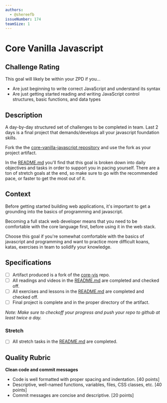 ```yaml
---
authors:
  - @shereefb
issueNumber: 174
teamSize: 1
---
```


# Core Vanilla Javascript

## Challenge Rating

This goal will likely be within your ZPD if you...

- Are just beginning to write correct JavaScript and understand its syntax
- Are just getting started reading and writing JavaScript control structures, basic functions, and data types

## Description

A day-by-day structured set of challenges to be completed in team.
Last 2 days is a final project that demands/develops all your javascript foundation skills.

Fork the the [core-vanilla-javascript repository][core-vjs] and use the fork as your project artifact.

In the [README.md][core-vjs-readme] you'll find that this goal is broken down into daily objectives and tasks in order to support you in pacing yourself. There are a ton of stretch goals at the end, so make sure to go with the recommended pace, or faster to get the most out of it.

## Context

Before getting started building web applications, it's important to get a grounding into the basics of programming and javascript.

Becoming a full stack web developer means that you need to be comfortable with the core language first, before using it in the web stack.

Choose this goal if you're somewhat comfortable with the basics of javascript and programming and want to practice more difficult koans, katas, exercises in team to solidify your knowledge.

## Specifications

- [ ] Artifact produced is a fork of the [core-vjs][core-vjs] repo.
- [ ] All readings and videos in the [README.md][core-vjs-readme] are completed and checked off.
- [ ] All exercises and lessons in the [README.md][core-vjs-readme] are completed and checked off.
- [ ] Final project is complete and in the proper directory of the artifact.

*Note: Make sure to checkoff your progress and push your repo to github at least twice a day.*

### Stretch

- [ ] All stretch tasks in the [README.md][core-vjs-readme] are completed.

## Quality Rubric

**Clean code and commit messages**
- Code is well formatted with proper spacing and indentation. [40 points]
- Descriptive, well-named functions, variables, files, CSS classes, etc. [40 points]
- Commit messages are concise and descriptive. [20 points]

[core-vjs]: https://github.com/GuildCrafts/core-object-oriented-javascript
[core-vjs-readme]: https://github.com/GuildCrafts/core-object-oriented-javascript/blob/master/team_practice.md
